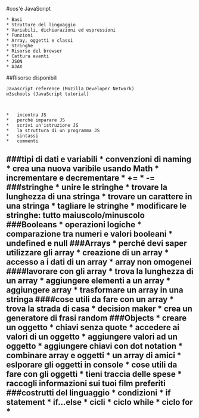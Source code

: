 #cos'è JavaScript

	* Basi
	* Strutture del linguaggio
	* Variabili, dichiarazioni ed espressioni
	* Funzioni
	* Array, oggetti e classi
	* Stringhe
	* Risorse del browser
	* Cattura eventi
	* JSON
	* AJAX



##Risorse disponibili

    Javascript reference (Mozilla Developer Network)
    w3schools (JavaScript tutorial)



	*	incontra JS
	*	perché imparare JS
	*	scrivi un'istruzione JS
	*	la struttura di un programma JS
	*	sintassi
	*	commenti

###tipi di dati e variabili
	*	convenzioni di naming
	*	crea una nuova varibile usando Math
	*	incrementare e decrementare
	*	+=
	*	-=
###stringhe
	*	unire le stringhe
	*	trovare la lunghezza di una stringa
	*	trovare un carattere in una stringa
	*	tagliare le stringhe
	*	modificare le stringhe: tutto maiuscolo/minuscolo
###Booleans
	*	operazioni logiche
	*	comparazione tra numeri e valori booleani
	*	undefined e null
###Arrays
	*		perché devi saper utilizzare gli array
	*		creazione di un array
	*		accesso a i dati di un array
	*		array non omogenei
####lavorare con gli array
	*			trova la lunghezza di un array
	*			aggiungere elementi a un array
	*			aggiungere array
	*			trasformare un array in una stringa
####cose utili da fare con un array
	*			trova la strada di casa
	*			decision maker
	*			crea un generatore di frasi random
###Objects
	*		creare un oggetto
	*			chiavi senza quote
	*		accedere ai valori di un oggetto
	*		aggiungere valori ad un oggetto
	*			aggiungere chiavi con dot notation
	*		combinare array e oggetti
	*			un array di amici
	*		eslporare gli oggetti in console
	*		cose utili da fare con gli oggetti
	*			tieni traccia delle spese
	*			raccogli informazioni sui tuoi film preferiti
###costrutti del linguaggio
	*		condizioni
	*			if statement
	*			if...else
	*		cicli
	*			ciclo while
	*			ciclo for
	*	
--------------
